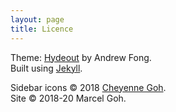 ```yaml
---
layout: page
title: Licence
---
```

Theme: [Hydeout](https://fongandrew.github.io/hydeout) by Andrew Fong.  
Built using [Jekyll](http://jekyllrb.com).  

Sidebar icons &copy; 2018 [Cheyenne Goh](https://github.com/cheyennegoh).  
Site &copy; 2018-20 Marcel Goh.

